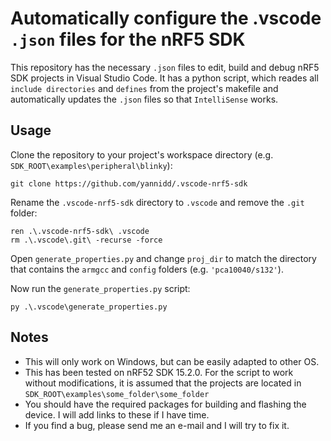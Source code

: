 # Automatically configure the .vscode ```.json``` files for the nRF5 SDK

This repository has the necessary ```.json``` files to edit, build and debug nRF5 SDK projects in Visual Studio Code. It has a python script, which reades all ```include directories``` and ```defines``` from the project's makefile and automatically updates the ```.json``` files so that ```IntelliSense``` works.

## Usage
Clone the repository to your project's workspace directory (e.g. ```SDK_ROOT\examples\peripheral\blinky```):
```
git clone https://github.com/yannidd/.vscode-nrf5-sdk
```
Rename the ```.vscode-nrf5-sdk``` directory to ```.vscode``` and remove the ```.git``` folder:
```
ren .\.vscode-nrf5-sdk\ .vscode
rm .\.vscode\.git\ -recurse -force
```
Open ```generate_properties.py``` and change ```proj_dir``` to match the directory that contains the ```armgcc``` and ```config``` folders (e.g. ```'pca10040/s132'```).

Now run the ```generate_properties.py``` script:
```
py .\.vscode\generate_properties.py
```

## Notes
- This will only work on Windows, but can be easily adapted to other OS.
- This has been tested on nRF52 SDK 15.2.0. For the script to work without modifications, it is assumed that the projects are located in ```SDK_ROOT\examples\some_folder\some_folder```
- You should have the required packages for building and flashing the device. I will add links to these if I have time.
- If you find a bug, please send me an e-mail and I will try to fix it.
